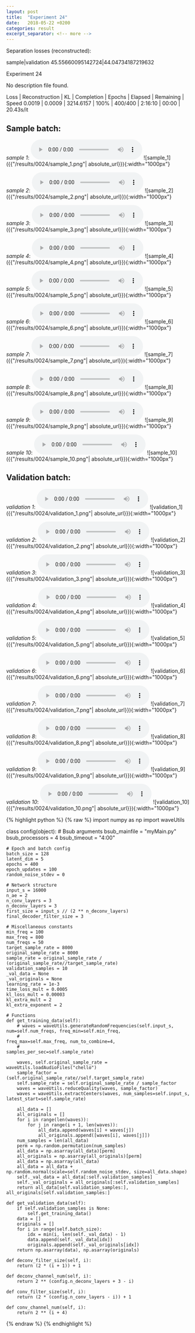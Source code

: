 ```yaml
---
layout: post
title:  "Experiment 24"
date:   2018-05-22 +0200
categories: result
excerpt_separator: <!-- more -->
---
```

Separation losses (reconstructed):

sample|validation
45.55660095142724|44.04734187219632<!-- more -->

Experiment 24

No description file found.

Loss | Reconstruction | KL | Completion | Epochs | Elapsed | Remaining | Speed
0.0019 | 0.0009 | 3214.6157 | 100% | 400/400 | 2:16:10 | 00:00 | 20.43s/it

## **Sample batch**:
_sample 1_:
<audio src="/ResultsOverview/results/0024/sample_1.wav" controls preload></audio>
![sample_1]({{"/results/0024/sample_1.png"| absolute_url}}){:width="1000px"}

_sample 2_:
<audio src="/ResultsOverview/results/0024/sample_2.wav" controls preload></audio>
![sample_2]({{"/results/0024/sample_2.png"| absolute_url}}){:width="1000px"}

_sample 3_:
<audio src="/ResultsOverview/results/0024/sample_3.wav" controls preload></audio>
![sample_3]({{"/results/0024/sample_3.png"| absolute_url}}){:width="1000px"}

_sample 4_:
<audio src="/ResultsOverview/results/0024/sample_4.wav" controls preload></audio>
![sample_4]({{"/results/0024/sample_4.png"| absolute_url}}){:width="1000px"}

_sample 5_:
<audio src="/ResultsOverview/results/0024/sample_5.wav" controls preload></audio>
![sample_5]({{"/results/0024/sample_5.png"| absolute_url}}){:width="1000px"}

_sample 6_:
<audio src="/ResultsOverview/results/0024/sample_6.wav" controls preload></audio>
![sample_6]({{"/results/0024/sample_6.png"| absolute_url}}){:width="1000px"}

_sample 7_:
<audio src="/ResultsOverview/results/0024/sample_7.wav" controls preload></audio>
![sample_7]({{"/results/0024/sample_7.png"| absolute_url}}){:width="1000px"}

_sample 8_:
<audio src="/ResultsOverview/results/0024/sample_8.wav" controls preload></audio>
![sample_8]({{"/results/0024/sample_8.png"| absolute_url}}){:width="1000px"}

_sample 9_:
<audio src="/ResultsOverview/results/0024/sample_9.wav" controls preload></audio>
![sample_9]({{"/results/0024/sample_9.png"| absolute_url}}){:width="1000px"}

_sample 10_:
<audio src="/ResultsOverview/results/0024/sample_10.wav" controls preload></audio>
![sample_10]({{"/results/0024/sample_10.png"| absolute_url}}){:width="1000px"}

## **Validation batch**:
_validation 1_:
<audio src="/ResultsOverview/results/0024/validation_1.wav" controls preload></audio>
![validation_1]({{"/results/0024/validation_1.png"| absolute_url}}){:width="1000px"}

_validation 2_:
<audio src="/ResultsOverview/results/0024/validation_2.wav" controls preload></audio>
![validation_2]({{"/results/0024/validation_2.png"| absolute_url}}){:width="1000px"}

_validation 3_:
<audio src="/ResultsOverview/results/0024/validation_3.wav" controls preload></audio>
![validation_3]({{"/results/0024/validation_3.png"| absolute_url}}){:width="1000px"}

_validation 4_:
<audio src="/ResultsOverview/results/0024/validation_4.wav" controls preload></audio>
![validation_4]({{"/results/0024/validation_4.png"| absolute_url}}){:width="1000px"}

_validation 5_:
<audio src="/ResultsOverview/results/0024/validation_5.wav" controls preload></audio>
![validation_5]({{"/results/0024/validation_5.png"| absolute_url}}){:width="1000px"}

_validation 6_:
<audio src="/ResultsOverview/results/0024/validation_6.wav" controls preload></audio>
![validation_6]({{"/results/0024/validation_6.png"| absolute_url}}){:width="1000px"}

_validation 7_:
<audio src="/ResultsOverview/results/0024/validation_7.wav" controls preload></audio>
![validation_7]({{"/results/0024/validation_7.png"| absolute_url}}){:width="1000px"}

_validation 8_:
<audio src="/ResultsOverview/results/0024/validation_8.wav" controls preload></audio>
![validation_8]({{"/results/0024/validation_8.png"| absolute_url}}){:width="1000px"}

_validation 9_:
<audio src="/ResultsOverview/results/0024/validation_9.wav" controls preload></audio>
![validation_9]({{"/results/0024/validation_9.png"| absolute_url}}){:width="1000px"}

_validation 10_:
<audio src="/ResultsOverview/results/0024/validation_10.wav" controls preload></audio>
![validation_10]({{"/results/0024/validation_10.png"| absolute_url}}){:width="1000px"}


{% highlight python %}
{% raw %}
import numpy as np
import waveUtils


class config(object):
	# Bsub arguments
	bsub_mainfile = "myMain.py"
	bsub_processors = 4
	bsub_timeout = "4:00"

	# Epoch and batch config
	batch_size = 128
	latent_dim = 5
	epochs = 400
	epoch_updates = 100
	random_noise_stdev = 0

	# Network structure
	input_s = 16000
	n_ae = 2
	n_conv_layers = 3
	n_deconv_layers = 3
	first_size = input_s // (2 ** n_deconv_layers)
	final_decoder_filter_size = 3

	# Miscellaneous constants
	min_freq = 100
	max_freq = 800
	num_freqs = 50
	target_sample_rate = 8000
	original_sample_rate = 8000
	sample_rate = original_sample_rate / (original_sample_rate//target_sample_rate)
	validation_samples = 10
	_val_data = None
	_val_originals = None
	learning_rate = 1e-3
	time_loss_mult = 0.0005
	kl_loss_mult = 0.00003
	kl_extra_mult = 2
	kl_extra_exponent = 2

	# Functions
	def get_training_data(self):
		# waves = waveUtils.generateRandomFrequencies(self.input_s, num=self.num_freqs, freq_min=self.min_freq,
		#                                            freq_max=self.max_freq, num_to_combine=4,
		#                                            samples_per_sec=self.sample_rate)

		waves, self.original_sample_rate = waveUtils.loadAudioFiles("chello")
		sample_factor = (self.original_sample_rate//self.target_sample_rate)
		self.sample_rate = self.original_sample_rate / sample_factor
		waves = waveUtils.reduceQuality(waves, sample_factor)
		waves = waveUtils.extractCenters(waves, num_samples=self.input_s, latest_start=self.sample_rate)

		all_data = []
		all_originals = []
		for i in range(len(waves)):
			for j in range(i + 1, len(waves)):
				all_data.append(waves[i] + waves[j])
				all_originals.append([waves[i], waves[j]])
		num_samples = len(all_data)
		perm = np.random.permutation(num_samples)
		all_data = np.asarray(all_data)[perm]
		all_originals = np.asarray(all_originals)[perm]
		all_data = np.asarray(all_data)
		all_data = all_data + np.random.normal(scale=self.random_noise_stdev, size=all_data.shape)
		self._val_data = all_data[:self.validation_samples]
		self._val_originals = all_originals[:self.validation_samples]
		return all_data[self.validation_samples:], all_originals[self.validation_samples:]

	def get_validation_data(self):
		if self.validation_samples is None:
			self.get_training_data()
		data = []
		originals = []
		for i in range(self.batch_size):
			idx = min(i, len(self._val_data) - 1)
			data.append(self._val_data[idx])
			originals.append(self._val_originals[idx])
		return np.asarray(data), np.asarray(originals)

	def deconv_filter_size(self, i):
		return (2 * (i + 1)) + 1

	def deconv_channel_num(self, i):
		return 2 ** (config.n_deconv_layers + 3 - i)

	def conv_filter_size(self, i):
		return (2 * (config.n_conv_layers - i)) + 1

	def conv_channel_num(self, i):
		return 2 ** (i + 4)

{% endraw %}
{% endhighlight %}
